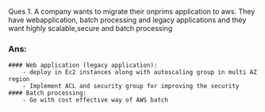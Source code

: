 Ques 1. A company wants to migrate their onprims application to aws. They have webapplication, batch processing and legacy applications and they want highly scalable,secure and batch processing

### Ans:
	#### Web application (legacy application): 
		- deploy in Ec2 instances along with autoscaling group in multi AZ region
		- Implement ACL and security group for improving the security
	#### Batch processing:
		- Go with cost effective way of AWS batch 
